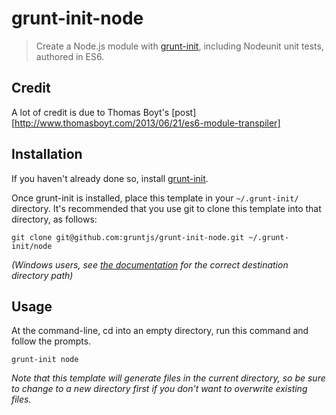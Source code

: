 # grunt-init-node

> Create a Node.js module with [grunt-init][], including Nodeunit unit tests,
> authored in ES6.

[grunt-init]: http://gruntjs.com/project-scaffolding

## Credit

A lot of credit is due to Thomas Boyt's [post][http://www.thomasboyt.com/2013/06/21/es6-module-transpiler]


## Installation
If you haven't already done so, install [grunt-init][].

Once grunt-init is installed, place this template in your `~/.grunt-init/` directory. It's recommended that you use git to clone this template into that directory, as follows:

```
git clone git@github.com:gruntjs/grunt-init-node.git ~/.grunt-init/node
```

_(Windows users, see [the documentation][grunt-init] for the correct destination directory path)_

## Usage

At the command-line, cd into an empty directory, run this command and follow the prompts.

```
grunt-init node
```

_Note that this template will generate files in the current directory, so be sure to change to a new directory first if you don't want to overwrite existing files._
